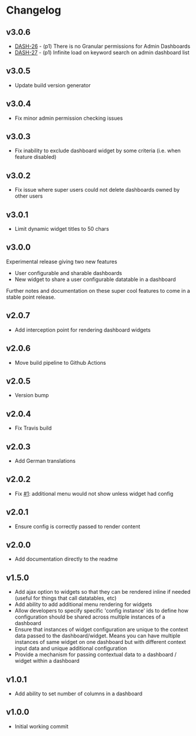 # Changelog

## v3.0.6

* [DASH-26](https://projects.pixl8.london/browse/DASH-26) - (p1) There is no Granular permissions for Admin Dashboards
* [DASH-27](https://projects.pixl8.london/browse/DASH-27) - (p1) Infinite load on keyword search on admin dashboard list

## v3.0.5

* Update build version generator

## v3.0.4

* Fix minor admin permission checking issues

## v3.0.3

* Fix inability to exclude dashboard widget by some criteria (i.e. when feature disabled)

## v3.0.2

* Fix issue where super users could not delete dashboards owned by other users

## v3.0.1

* Limit dynamic widget titles to 50 chars

## v3.0.0

Experimental release giving two new features

* User configurable and sharable dashboards
* New widget to share a user configurable datatable in a dashboard

Further notes and documentation on these super cool features to come in a stable point release.

## v2.0.7

* Add interception point for rendering dashboard widgets

## v2.0.6

* Move build pipeline to Github Actions

## v2.0.5

* Version bump

## v2.0.4

* Fix Travis build

## v2.0.3

* Add German translations

## v2.0.2

* Fix [#1](https://github.com/pixl8/preside-ext-admin-dashboards/issues/1): additional menu would not show unless widget had config

## v2.0.1

* Ensure config is correctly passed to render content

## v2.0.0

* Add documentation directly to the readme

## v1.5.0

* Add ajax option to widgets so that they can be rendered inline if needed (useful for things that call datatables, etc)
* Add ability to add additional menu rendering for widgets
* Allow developers to specify specific 'config instance' ids to define how configuration should be shared across multiple instances of a dashboard
* Ensure that instances of widget configuration are unique to the context data passed to the dashboard/widget. Means you can have multiple instances of same widget on one dashboard but with different context input data and unique additional configuration
* Provide a mechanism for passing contextual data to a dashboard / widget within a dashboard

## v1.0.1

* Add ability to set number of columns in a dashboard

## v1.0.0

* Initial working commit
